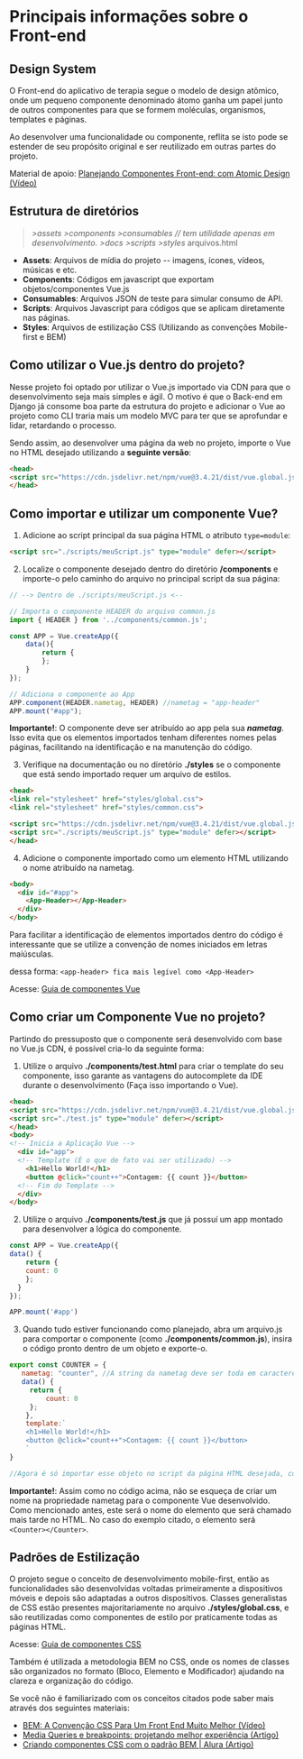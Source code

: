 ﻿# Principais informações sobre o Front-end
## Design System
O Front-end do aplicativo de terapia segue o modelo de design atômico, onde um pequeno componente denominado átomo ganha um papel junto de outros componentes para que se formem moléculas, organismos, templates e páginas.

Ao desenvolver uma funcionalidade ou componente, reflita se isto pode se estender de seu propósito original e ser reutilizado em outras partes do projeto. 

Material de apoio: [Planejando Componentes Front-end: com Atomic Design (Vídeo)](https://www.youtube.com/watch?v=um_EnNF1D0g&lc=UgzmaP4keqVOe9uPzLx4AaABAg&ab_channel=Meri%C3%A9liManzano%7CMeriCoding)

## Estrutura de diretórios

  
> _>assets_
  _>components_
  _>consumables // tem utilidade apenas em desenvolvimento._
  _>docs_
  _>scripts_ 
  _>styles_
  arquivos.html
 
 
- **Assets**: Arquivos de mídia do projeto -- imagens, ícones, vídeos, músicas e etc.
- **Components**: Códigos em javascript que exportam objetos/componentes Vue.js
- **Consumables**: Arquivos JSON de teste para simular consumo de API.
- **Scripts**: Arquivos Javascript para códigos que se aplicam diretamente nas páginas.
- **Styles**: Arquivos de estilização CSS (Utilizando as convenções Mobile-first e BEM)

## Como utilizar o Vue.js dentro do projeto?
Nesse projeto foi optado por utilizar o Vue.js importado via CDN para que o desenvolvimento seja mais simples e ágil. O motivo é que o Back-end em Django já consome boa parte da estrutura do projeto e adicionar o Vue ao projeto como CLI traria mais um modelo MVC para ter que se aprofundar e lidar, retardando o processo.

Sendo assim, ao desenvolver uma página da web no projeto, importe o Vue no HTML desejado utilizando a **seguinte versão**:
``` HTML
<head>
<script src="https://cdn.jsdelivr.net/npm/vue@3.4.21/dist/vue.global.js" defer></script>
</head>
```

## Como importar e utilizar um componente Vue?
1. Adicione ao script principal da sua página HTML o atributo `type=module`:
```HTML
<script src="./scripts/meuScript.js" type="module" defer></script>
```
2. Localize o componente desejado dentro do diretório **/components** e importe-o pelo caminho do arquivo no principal script da sua página:
```Javascript
// --> Dentro de ./scripts/meuScript.js <--

// Importa o componente HEADER do arquivo common.js
import { HEADER } from '../components/common.js'; 

const APP = Vue.createApp({
    data(){
        return {
        };
    }
});

// Adiciona o componente ao App
APP.component(HEADER.nametag, HEADER) //nametag = "app-header"
APP.mount("#app");

```
**Importante!**: O componente deve ser atribuído ao app pela sua ***nametag***. Isso evita que os elementos importados tenham diferentes nomes pelas páginas, facilitando na identificação e na manutenção do código.

3. Verifique na documentação ou no diretório **./styles** se o componente que está sendo importado requer um arquivo de estilos.
```HTML
<head>
<link rel="stylesheet" href="styles/global.css">
<link rel="stylesheet" href="styles/common.css">

<script src="https://cdn.jsdelivr.net/npm/vue@3.4.21/dist/vue.global.js" defer></script>
<script src="./scripts/meuScript.js" type="module" defer></script>
</head>
``` 

4. Adicione o componente importado como um elemento HTML utilizando o nome atribuído na nametag.
```HTML
<body>
  <div id="#app">
	<App-Header></App-Header>
  </div>
</body>
```
Para facilitar a identificação de elementos importados dentro do código é interessante que se utilize a convenção de nomes iniciados em letras maiúsculas.

dessa forma: `<app-header> fica mais legível como <App-Header>`

Acesse: [Guia de componentes Vue](./3--vue-components-guide.md)


## Como criar um Componente Vue no projeto?
Partindo do pressuposto que o componente será desenvolvido com base no Vue.js CDN, é possível cria-lo da seguinte forma:

 1. Utilize o arquivo **./components/test.html** para criar o template do seu componente, isso garante as vantagens do autocomplete da IDE durante o desenvolvimento (Faça isso importando o Vue).
 
``` HTML
<head>
<script src="https://cdn.jsdelivr.net/npm/vue@3.4.21/dist/vue.global.js" defer></script>
<script src="./test.js" type="module" defer></script>
</head>
<body>
<!-- Inicia a Aplicação Vue -->
  <div id="app">
  <!-- Template (É o que de fato vai ser utilizado) -->
	<h1>Hello World!</h1>
	<button @click="count++">Contagem: {{ count }}</button>
  <!-- Fim do Template -->
  </div> 
</body>
```
2. Utilize o arquivo **./components/test.js** que já possuí um app montado para desenvolver a lógica do componente.
```Javascript
const APP = Vue.createApp({
data() {
	return {
	count: 0
	};
  }
});

APP.mount('#app')
``` 
3. Quando tudo estiver funcionando como planejado, abra um arquivo.js para comportar o componente (como **./components/common.js**), insira o código pronto dentro de um objeto e exporte-o.
```Javascript
export const COUNTER = {
   nametag: "counter", //A string da nametag deve ser toda em caracteres minúsculos
   data() {
     return {
	     count: 0
     };
	},
	template:`
	<h1>Hello World!</h1>  
	<button @click="count++">Contagem: {{ count }}</button>
	`
}

//Agora é só importar esse objeto no script da página HTML desejada, como visto antes.
```
**Importante!**: Assim como no código acima, não se esqueça de criar um nome na propriedade nametag para o componente Vue desenvolvido. Como mencionado antes, este será o nome do elemento que será chamado mais tarde no HTML. No caso do exemplo citado, o elemento será `<Counter></Counter>`. 


## Padrões de Estilização

O projeto segue o conceito de desenvolvimento mobile-first, então as funcionalidades são desenvolvidas voltadas primeiramente a dispositivos móveis e depois são adaptadas a outros dispositivos. Classes generalistas de CSS estão presentes majoritariamente no arquivo **./styles/global.css**, e são reutilizadas como componentes de estilo por praticamente todas as páginas HTML.

Acesse: [Guia de componentes CSS](./2--css-components-guide.md)
  
Também é utilizada a metodologia BEM no CSS, onde os nomes de classes são organizados no formato (Bloco, Elemento e Modificador) ajudando na clareza e organização do código.

Se você não é familiarizado com os conceitos citados pode saber mais através dos seguintes materiais:

- [BEM: A Convenção CSS Para Um Front End Muito Melhor (Vídeo)](https://www.youtube.com/watch?v=rltjnLyjFZk&t=648s&ab_channel=dpw)
- [Media Queries e breakpoints: projetando melhor experiência (Artigo)](https://blog.apiki.com/media-queries-breakpoints-projetos-mobile-first/)
- [Criando componentes CSS com o padrão BEM | Alura (Artigo)](https://www.alura.com.br/artigos/criando-componentes-css-com-padrao-bem)
